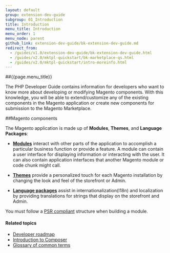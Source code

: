 ```yaml
---
layout: default
group: extension-dev-guide
subgroup: 01_Introduction
title: Introduction
menu_title: Introduction
menu_order: 1
menu_node: parent
github_link: extension-dev-guide/bk-extension-dev-guide.md
redirect_from:
  - /guides/v1.0/extension-dev-guide/bk-extension-dev-guide.html
  - /guides/v2.0/mktpl-quickstart/bk-marketplace-qs.html
  - /guides/v2.0/mktpl-quickstart/intro-moreinfo.html
---
```


##{{page.menu_title}}

The PHP Developer Guide contains information for developers who want to know more about developing or modifying Magento components. With this knowledge, you will be able to extend/customize any of the existing components in the Magento application or create new components for submission to the Magento Marketplace.

##Magento components

The Magento application is made up of **Modules**, **Themes**, and **Language Packages**:

* <a href="{{ site.gdeurl }}architecture/archi_perspectives/components/modules/mod_intro.html">**Modules**</a> interact with other parts of the application to accomplish a particular business function or provide a feature. A module can contain a user interface for displaying information or interacting with the user. It can also contain application interfaces that another Magento module or code chunk might call.

* <a href="{{ site.gdeurl }}frontend-dev-guide/themes/theme-general.html">**Themes**</a> provide a personalized touch for each Magento installation by changing the look and feel of the storefront or Admin.

* <a href="{{ site.gdeurl }}frontend-dev-guide/translations/xlate.html">**Language packages**</a> assist in internationalization(I18n) and localization by providing translations for strings that display on the storefront and Admin.

<div class="bs-callout bs-callout-info" id="info">
<p>You must follow a <a href="http://www.php-fig.org/psr/psr-4/">PSR compliant</a> structure when building a module.</p>
</div>

#### Related topics

*	<a href="{{ site.gdeurl }}extension-dev-guide/intro/developers_roadmap.html">Developer roadmap</a>
*	<a href="{{ site.gdeurl }}extension-dev-guide/intro/intro-composer.html">Introduction to Composer</a>
*	<a href="{{ site.gdeurl }}extension-dev-guide/intro/intro-composer-gloss.html">Glossary of common terms</a>
